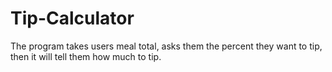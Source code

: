 # Tip-Calculator
The program takes users meal total, asks them the percent they want to tip, then it will tell them how much to tip. 
